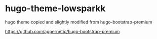 hugo-theme-lowsparkk
======================

hugo theme copied and slightly modified from hugo-bootstrap-premium

https://github.com/appernetic/hugo-bootstrap-premium
